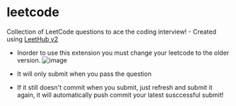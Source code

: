 # leetcode
Collection of LeetCode questions to ace the coding interview! - Created using [LeetHub v2](https://github.com/arunbhardwaj/LeetHub-2.0)
* Inorder to use this extension you must change your leetcode to the older version.
![image](https://github.com/stephanie0324/leetcode/assets/40812696/8c8a0762-7944-4d37-8297-f1ef56e6baeb)

* It will only submit when you pass the question
* If it still doesn't commit when you submit, just refresh and submit it again, it will automatically push commit your latest susccessful submit!
